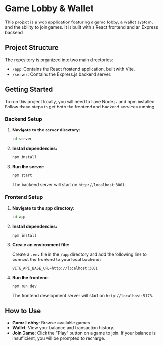 # Game Lobby & Wallet

This project is a web application featuring a game lobby, a wallet system, and the ability to join games. It is built with a React frontend and an Express backend.

## Project Structure

The repository is organized into two main directories:

-   `/app`: Contains the React frontend application, built with Vite.
-   `/server`: Contains the Express.js backend server.

## Getting Started

To run this project locally, you will need to have Node.js and npm installed. Follow these steps to get both the frontend and backend services running.

### Backend Setup

1.  **Navigate to the server directory:**

    ```bash
    cd server
    ```

2.  **Install dependencies:**

    ```bash
    npm install
    ```

3.  **Run the server:**

    ```bash
    npm start
    ```

    The backend server will start on `http://localhost:3001`.

### Frontend Setup

1.  **Navigate to the app directory:**

    ```bash
    cd app
    ```

2.  **Install dependencies:**

    ```bash
    npm install
    ```

3.  **Create an environment file:**

    Create a `.env` file in the `/app` directory and add the following line to connect the frontend to your local backend:

    ```
    VITE_API_BASE_URL=http://localhost:3001
    ```

4.  **Run the frontend:**

    ```bash
    npm run dev
    ```

    The frontend development server will start on `http://localhost:5173`.

## How to Use

-   **Game Lobby**: Browse available games.
-   **Wallet**: View your balance and transaction history.
-   **Join Game**: Click the "Play" button on a game to join. If your balance is insufficient, you will be prompted to recharge.
